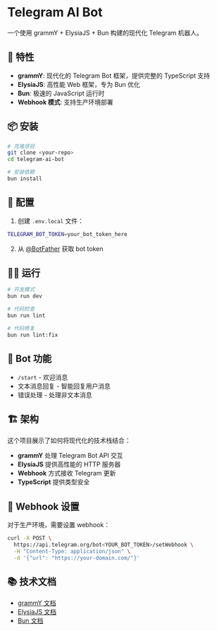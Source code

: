 # Telegram AI Bot

一个使用 grammY + ElysiaJS + Bun 构建的现代化 Telegram 机器人。

## 🚀 特性

- **grammY**: 现代化的 Telegram Bot 框架，提供完整的 TypeScript 支持
- **ElysiaJS**: 高性能 Web 框架，专为 Bun 优化
- **Bun**: 极速的 JavaScript 运行时
- **Webhook 模式**: 支持生产环境部署

## 📦 安装

```bash
# 克隆项目
git clone <your-repo>
cd telegram-ai-bot

# 安装依赖
bun install
```

## 🔧 配置

1. 创建 `.env.local` 文件：
```bash
TELEGRAM_BOT_TOKEN=your_bot_token_here
```

2. 从 [@BotFather](https://t.me/BotFather) 获取 bot token

## 🏃‍♂️ 运行

```bash
# 开发模式
bun run dev

# 代码检查
bun run lint

# 代码修复
bun run lint:fix
```

## 🤖 Bot 功能

- `/start` - 欢迎消息
- 文本消息回复 - 智能回复用户消息
- 错误处理 - 处理非文本消息

## 🏗️ 架构

这个项目展示了如何将现代化的技术栈结合：

- **grammY** 处理 Telegram Bot API 交互
- **ElysiaJS** 提供高性能的 HTTP 服务器
- **Webhook** 方式接收 Telegram 更新
- **TypeScript** 提供类型安全

## 🔗 Webhook 设置

对于生产环境，需要设置 webhook：

```bash
curl -X POST \
  https://api.telegram.org/bot<YOUR_BOT_TOKEN>/setWebhook \
  -H "Content-Type: application/json" \
  -d '{"url": "https://your-domain.com/"}'
```

## 📚 技术文档

- [grammY 文档](https://grammy.dev/)
- [ElysiaJS 文档](https://elysiajs.com/)
- [Bun 文档](https://bun.sh/docs)
